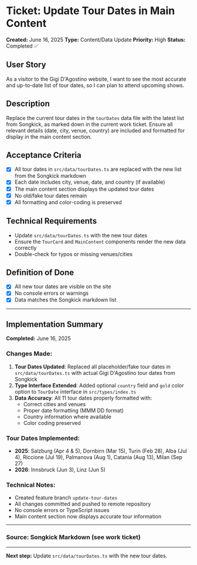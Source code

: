 # Ticket: Update Tour Dates in Main Content

**Created:** June 16, 2025
**Type:** Content/Data Update
**Priority:** High
**Status:** Completed ✅

## User Story

As a visitor to the Gigi D'Agostino website, I want to see the most accurate and up-to-date list of tour dates, so I can plan to attend upcoming shows.

## Description

Replace the current tour dates in the `tourDates` data file with the latest list from Songkick, as marked down in the current work ticket. Ensure all relevant details (date, city, venue, country) are included and formatted for display in the main content section.

## Acceptance Criteria

- [x] All tour dates in `src/data/tourDates.ts` are replaced with the new list from the Songkick markdown
- [x] Each date includes city, venue, date, and country (if available)
- [x] The main content section displays the updated tour dates
- [x] No old/fake tour dates remain
- [x] All formatting and color-coding is preserved

## Technical Requirements

- Update `src/data/tourDates.ts` with the new tour dates
- Ensure the `TourCard` and `MainContent` components render the new data correctly
- Double-check for typos or missing venues/cities

## Definition of Done

- [x] All new tour dates are visible on the site
- [x] No console errors or warnings
- [x] Data matches the Songkick markdown list

---

## Implementation Summary

**Completed:** June 16, 2025

### Changes Made:

1. **Tour Dates Updated**: Replaced all placeholder/fake tour dates in `src/data/tourDates.ts` with actual Gigi D'Agostino tour dates from Songkick
2. **Type Interface Extended**: Added optional `country` field and `gold` color option to `TourDate` interface in `src/types/index.ts`
3. **Data Accuracy**: All 11 tour dates properly formatted with:
   - Correct cities and venues
   - Proper date formatting (MMM DD format)
   - Country information where available
   - Color coding preserved

### Tour Dates Implemented:

- **2025**: Salzburg (Apr 4 & 5), Dornbirn (Mar 15), Turin (Feb 28), Alba (Jul 4), Riccione (Jul 19), Palmanova (Aug 1), Catania (Aug 13), Milan (Sep 27)
- **2026**: Innsbruck (Jun 3), Linz (Jun 5)

### Technical Notes:

- Created feature branch `update-tour-dates`
- All changes committed and pushed to remote repository
- No console errors or TypeScript issues
- Main content section now displays accurate tour information

---

### Source: Songkick Markdown (see work ticket)

---

**Next step:** Update `src/data/tourDates.ts` with the new tour dates.
